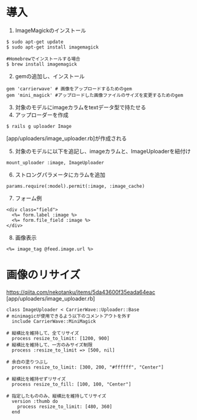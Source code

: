 # 導入
1. ImageMagickのインストール
```
$ sudo apt-get update
$ sudo apt-get install imagemagick

#Homebrewでインストールする場合
$ brew install imagemagick
```
2. gemの追加し、インストール
```
gem 'carrierwave' # 画像をアップロードするためのgem
gem 'mini_magick' #アップロードした画像ファイルのサイズを変更するためのgem
```
3. 対象のモデルにimageカラムをtextデータ型で持たせる
4. アップローダーを作成
```
$ rails g uploader Image
```
[app/uploaders/image_uploader.rb]が作成される

5. 対象のモデルに以下を追記し、imageカラムと、ImageUploaderを紐付け
```
mount_uploader :image, ImageUploader
```
6. ストロングパラメータにカラムを追加
```
params.require(:model).permit(:image, :image_cache)
```
7. フォーム例
```
<div class="field">
  <%= form.label :image %>
  <%= form.file_field :image %>
</div>
```
8. 画像表示
```
<%= image_tag @feed.image.url %>
```
# 画像のリサイズ
https://qiita.com/nekotanku/items/5da43600f35eada64eac
[app/uploaders/image_uploader.rb]
```
class ImageUploader < CarrierWave::Uploader::Base
# minimagicが使用できるよう以下のコメントアウトを外す
  include CarrierWave::MiniMagick 

# 縦横比を維持して、全てリサイズ
  process resize_to_limit: [1200, 900]
# 縦横比を維持して、一方のみサイズ制限
  process :resize_to_limit => [500, nil]

# 余白の塗りつぶし
  process resize_to_limit: [300, 200, "#ffffff", "Center"]

# 縦横比を維持せずリサイズ
  process resize_to_fill: [100, 100, "Center"]

# 指定したもののみ、縦横比を維持してリサイズ
  version :thumb do
    process resize_to_limit: [480, 360]
  end
```
